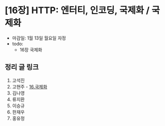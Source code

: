 # [16장] HTTP: 엔터티, 인코딩, 국제화 / 국제화

- 마감일: 1월 13일 월요일 자정
- todo:
  - 16장 국제화

## 정리 글 링크

1. 고석진
2. 고현주 - [16.국제화](https://dev-junior.tistory.com/18)
3. 김나영
4. 류지환
5. 이승규
6. 한재우
7. 홍유정
